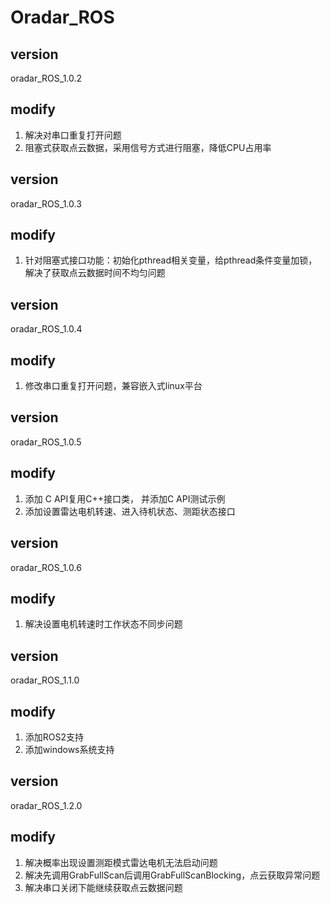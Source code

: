 # Oradar_ROS

## version
oradar_ROS_1.0.2 

## modify
1. 解决对串口重复打开问题
2. 阻塞式获取点云数据，采用信号方式进行阻塞，降低CPU占用率

## version
oradar_ROS_1.0.3 

## modify
1. 针对阻塞式接口功能：初始化pthread相关变量，给pthread条件变量加锁，解决了获取点云数据时间不均匀问题

## version
oradar_ROS_1.0.4

## modify
1. 修改串口重复打开问题，兼容嵌入式linux平台

## version
oradar_ROS_1.0.5

## modify
1. 添加 C API复用C++接口类， 并添加C API测试示例
2. 添加设置雷达电机转速、进入待机状态、测距状态接口

## version
oradar_ROS_1.0.6

## modify
1. 解决设置电机转速时工作状态不同步问题

## version
oradar_ROS_1.1.0

## modify
1. 添加ROS2支持
2. 添加windows系统支持

## version
oradar_ROS_1.2.0

## modify
1. 解决概率出现设置测距模式雷达电机无法启动问题
2. 解决先调用GrabFullScan后调用GrabFullScanBlocking，点云获取异常问题
3. 解决串口关闭下能继续获取点云数据问题

